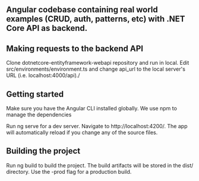 ## Angular codebase containing real world examples (CRUD, auth, patterns, etc) with .NET Core API as backend.

## Making requests to the backend API
Clone dotnetcore-entityframework-webapi repository and run in local. Edit src/environments/environment.ts and change api_url to the local server's URL (i.e. localhost:4000/api)./

## Getting started
Make sure you have the Angular CLI installed globally. We use npm to manage the dependencies

Run ng serve for a dev server. Navigate to http://localhost:4200/. The app will automatically reload if you change any of the source files.

## Building the project
Run ng build to build the project. The build artifacts will be stored in the dist/ directory. Use the -prod flag for a production build.
